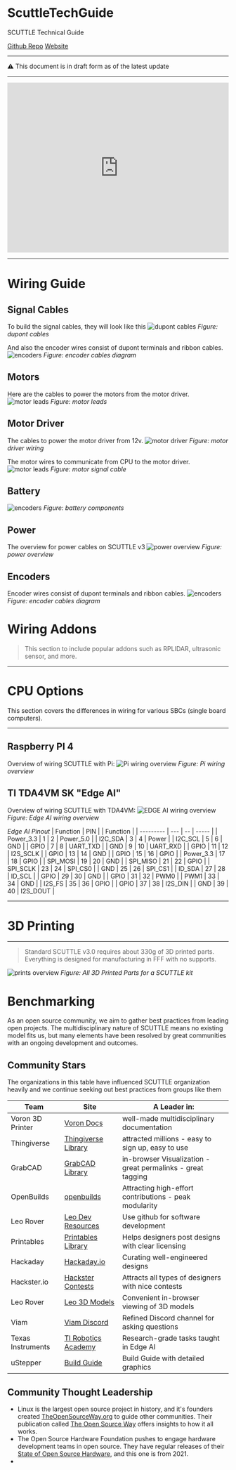 # ScuttleTechGuide
SCUTTLE Technical Guide

[Github Repo](https://github.com/dmalawey/ScuttleTechGuide ':class=button')
[Website](https://docsify-this.net/?basePath=https://raw.githubusercontent.com/dmalawey/ScuttleTechGuide/main&sidebar=true#/?show-page-options=true ':class=button')

---

:warning: This document is in draft form as of the latest update

---

<iframe frameborder="0" style="width:100%;height:387px;" src="https://viewer.diagrams.net/?highlight=0000ff&nav=1&title=open%20source%20inverted%20pyramid.drawio#R7Zpbb%2BMoFIB%2FTR9rATa%2BPDZpsl2po6mmHW07LxWJicOUmAiT2%2F76BRvHdi6tm6TNjGZTyYUDHGzOdw4HJxdud7L8S5Lp%2BIuIKb9AIF5euNcXCEEPhvqfkawKSYisIJEsLkSgEtyzf6kdWUpnLKaZlRUiJQRXbNoUDkWa0qFqyIiUYtHsNhI8bgimJKFbgvsh4dvSf1isxlYK%2FahquKEsGZdT%2B9grWiak7G0fJRuTWCxqIrd34XalEKooTZZdys3qNRemv6d1fWeSpqrNANyJp%2FMfdx1%2FNE2eX76yp%2Fsv2aXVMid8Zp%2F4hsh4oZXam1arcimkmKUxNcrghdtZjJmi91MyNK0LbXwtG6sJt80JJ1lmy5mS4oV2BRcy1%2BSC%2FKNbRiJVfTJh3NBxQ%2FmcKjYktsHCAH1bLxXEdERmXBkp47ymtuebPy3XMCjCUirtDRDOklSXh3qljLAzp9JMxK9sw0AoJSa6gZMB5XciY4qJnSNuNzooYR7cLqLuQ5d7rQPXNtfeQsWEKrnSXewABCw31lGQFzm4kCwq8NzAysZ15kJQdiUW92Stfz3lN%2B0eJE20Nd85p%2B9vT4k25iNcL1NKFO0YSLI6h7pQe95KlNOZV79nVH4d%2FDTui0BugUJpj2uRFCkbFgoBZ%2BlL0TRWygSAKzML6i8WCycbzpTiVAptS0fIRIslzcRMakBRPw8jpieTLE0uy2ql9oHIhNqHex5woifK20rnIZPnYEqvw97sx%2Brx75ve4GkGLqFbW1%2FrbYc6TMMVbmdDFhOtrSvSTBh9m6zHIQCBu8u5rjAAHtjwGS0f5Z8N12wF7v7A8QrNgQPCCGONbBgCHPkN0CAATghxiF3fXraogxA6kQdQFGIQeD4qA26dQhc7CEYYri%2F7naBBY4Wertboe5XGfG87DsTMzG7VHM2edzb2CAJAB4Ad7Pn9WmA%2FH3uhUyMvAG4zyGEHRG4EkGcvvz56zS35CPjmOuyJHD5Xl3MlPpkYGsyuW9WUtj%2FGHXO51vIoOhJW%2F4SsNln0vcAPg10sutBzdS7WZG4fl295wIexCh2vjipsbsgYOxEEUYD9%2FAIPQhUjJ0QR8qvLKVjdSi93Gh5vZZE01vm1reqVY2r1jXJisqle1dLRufLU9LBpvbFXp4mJkGosEpHqlEyYHCwX%2FqRKrWzeSGZKNNGhS6Yea%2BUnXTaZU1G7NiYBZWVVVlK9Mo%2F1Sm2UqVbD8lo5LvfeDhm%2BJPltb%2BeuTV435eVZA7VNkjfhrhTSNL4yByGzmsYT2HDNs7HFATRrexZ51RsOr49qtWDxdgZVcw%2BZMzFv3t0rye2dYKmq3Aq60MGVU4R%2BM%2F2IgLOZwBZPZNW8J3lt5wfe7%2B4H%2F%2FPcjmfvz%2BAZHsjzmaN28FbY3qa16W0tOGuLlLuN1HsSiNZE7dnS29kZ%2FZ52%2FrXNvLNf9DFm3nekuO9%2Bf3i47R10ojjyMHC%2BlyYtDgsnO7i%2BnvfD5pnUK98R11P7UlbP5X3webl78KrvVx5e9%2Fvjc5OTefQh8eSEfh%2B1zRiOje%2B7MwbXxRsnSfdTE4TwLPCcdQs5BzzgY%2BDxNuFBJ4Jn33aUiZE6yRuuStGx21R9Q%2F5Ttym9MzVBQOgz96l9tNyydLY8CpXaV0IDmjB9uJbZyb4VAmcjBw4IpGgXOQD4vav%2B55HjoWaGg4OW5HgfSs7dSm8q6anQKYPNyciBZyPHJwDkHGzHnACAbvd85HifS46x9PonGcWGVv2yxe39Bw%3D%3D"></iframe>


---


# Wiring Guide

## Signal Cables
To build the signal cables, they will look like this
![dupont cables](image/wg_cables_dupont.png)
_Figure: dupont cables_

And also the encoder wires consist of dupont terminals and ribbon cables.
![encoders](image/wg_cable_encoder.png)
_Figure: encoder cables diagram_

## Motors

Here are the cables to power the motors from the motor driver.
![motor leads](image/wg_motor_leads.png)
_Figure: motor leads_

## Motor Driver

The cables to power the motor driver from 12v.
![motor driver](image/wg_motor_driver.png)
_Figure: motor driver wiring_

The motor wires to communicate from CPU to the motor driver.
![motor leads](image/wg_cable_motor_signal.png)
_Figure: motor signal cable_

## Battery
![encoders](image/wg_battery.png)
_Figure: battery components_

## Power

The overview for power cables on SCUTTLE v3
![power overview](image/wg_overview_power.png)
_Figure: power overview_

## Encoders
Encoder wires consist of dupont terminals and ribbon cables.
![encoders](image/wg_cable_encoder.png)
_Figure: encoder cables diagram_


# Wiring Addons
> This section to include popular addons such as RPLIDAR, ultrasonic sensor, and more.

---

# CPU Options
This section covers the differences in wiring for various SBCs (single board computers).

---

## Raspberry PI 4

Overview of wiring SCUTTLE with Pi:
![Pi wiring overview](image/wg_overview_pi.png)
_Figure: Pi wiring overview_

## TI TDA4VM SK "Edge AI"

Overview of wiring SCUTTLE with TDA4VM:
![EDGE AI wiring overview](image/wg_overview_TDA4VM.png)
_Figure: Edge AI wiring overview_


_Edge AI Pinout_
| Function  | PIN |    |  Function |
| --------- | --- | -- | ----- |
| Power_3.3 | 1   | 2  | Power_5.0 |
| I2C_SDA   | 3   | 4  | Power |
| I2C_SCL   | 5   | 6  | GND |
| GPIO      | 7   | 8  | UART_TXD |
| GND       | 9   | 10 | UART_RXD |
| GPIO      | 11  | 12 | I2S_SCLK |
| GPIO      | 13  | 14 | GND |
| GPIO      | 15  | 16 | GPIO |
| Power_3.3 | 17  | 18 | GPIO |
| SPI_MOSI  | 19  | 20 | GND |
| SPI_MISO  | 21  | 22 | GPIO |
| SPI_SCLK  | 23  | 24 | SPI_CS0 |
| GND       | 25  | 26 | SPI_CS1 |
| ID_SDA    | 27  | 28 | ID_SCL |
| GPIO      | 29  | 30 | GND |
| GPIO      | 31  | 32 | PWM0 |
| PWM1      | 33  | 34 | GND |
| I2S_FS    | 35  | 36 | GPIO |
| GPIO      | 37  | 38 | I2S_DIN |
| GND       | 39  | 40 | I2S_DOUT |

---

# 3D Printing

---

> Standard SCUTTLE v3.0 requires about 330g of 3D printed parts.  Everything is designed for manufacturing in FFF with no supports.

![prints overview](image/print_full_set.png)
_Figure: All 3D Printed Parts for a SCUTTLE kit_

# Benchmarking

As an open source community, we aim to gather best practices from leading open projects.  The multidisciplinary nature of SCUTTLE means no existing model fits us, but many elements have been resolved by great communities with an ongoing development and outcomes.

## Community Stars

The organizations in this table have influenced SCUTTLE organization heavily and we continue seeking out best practices from groups like them

| Team              | Site                                                                                          | A Leader in:                                                |
| ----------------- | --------------------------------------------------------------------------------------------- | ----------------------------------------------------------- |
| Voron 3D Printer  | [Voron Docs](https://docs.vorondesign.com/)                                                   | well-made multidisciplinary documentation                   |
| Thingiverse       | [Thingiverse Library](https://www.thingiverse.com/)                                           | attracted millions - easy to sign up, easy to use           |
| GrabCAD           | [GrabCAD Library](https://grabcad.com/library)                                                | in-browser Visualization - great permalinks - great tagging |
| OpenBuilds        | [openbuilds](https://openbuilds.com/?o=l)                                                     | Attracting high-effort contributions - peak modularity      |
| Leo Rover         | [Leo Dev Resources](https://www.leorover.tech/developers)                                     | Use github for software development                         |
| Printables        | [Printables Library](https://www.printables.com/)                                             | Helps designers post designs with clear licensing           |
| Hackaday          | [Hackaday.io](https://www.hackaday.io/)                                                       | Curating well-engineered designs                            |
| Hackster.io       | [Hackster Contests](https://www.hackster.io/contests)                                         | Attracts all types of designers with nice contests          |
| Leo Rover         | [Leo 3D Models](https://a360.co/378zqRp)                                                      | Convenient in-browser viewing of 3D models                  |
| Viam              | [Viam Discord](https://discord.gg/viam)                                                       | Refined Discord channel for asking questions                |
| Texas Instruments | [TI Robotics Academy](https://dev.ti.com/tirex/global?id=com.ti.Jacinto%20Robotics%20Academy) | Research-grade tasks taught in Edge AI                      |
| uStepper          | [Build Guide](https://qr.page/g/1PZfPMFuz8x)                                                  | Build Guide with detailed graphics                          |


## Community Thought Leadership

* Linux is the largest open source project in history, and it's founders created [TheOpenSourceWay.org](https://www.theopensourceway.org) to guide other communities.  Their publication called [The Open Source Way](https://www.theopensourceway.org/the_open_source_way-guidebook-2.0.html#_why_do_people_participate_in_open_source_communities) offers insights to how it all works.
* The Open Source Hardware Foundation pushes to engage hardware development teams in open source.  They have regular releases of their [State of Open Source Hardware](https://qr.scuttlerobot.org/g/58a4R641DBp), and this one is from 2021.
* 
